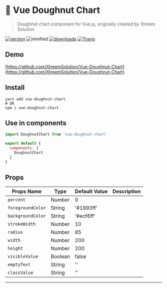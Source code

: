 # 🍩 Vue Doughnut Chart

> Doughnut chart component for Vue.js, originally created by Xtreem Solution

[![version](https://img.shields.io/npm/v/vue-doughnut-chart.svg)](https://www.npmjs.com/package/vue-doughnut-chart) ![minified](https://badgen.net/bundlephobia/minzip/vue-doughnut-chart) [![downloads](https://img.shields.io/npm/dt/vue-doughnut-chart.svg)](https://www.npmjs.com/package/vue-doughnut-chart) [![Travis](https://img.shields.io/travis/mazipan/vue-doughnut-chart.svg)](https://travis-ci.org/mazipan/vue-doughnut-chart)

## Demo

[https://github.com/XtreemSolution/Vue-Doughnut-Chart](https://github.com/XtreemSolution/Vue-Doughnut-Chart)

## Install

```shell
yarn add vue-doughnut-chart
# OR
npm i vue-doughnut-chart
```

## Use in components

```js
import DoughnutChart from 'vue-doughnut-chart'

export default {
  components: {
    DoughnutChart
  }
}
```

## Props

| Props Name          | Type      | Default Value |Description                   | 
|---------------------|-----------|---------------|------------------------------|
| `percent`           | Number    |  0            |                              |
| `foregroundColor`   | String    |  '#1993ff'    |                              |
| `backgroundColor`   | String    |  '#ecf6ff'    |                              |
| `strokeWidth`       | Number    |  10           |                              |
| `radius`            | Number    |  85           |                              |
| `width`             | Number    |  200          |                              |
| `height`            | Number    |  200          |                              |
| `visibleValue`      | Boolean   |  false        |                              |
| `emptyText`         | String    |  ''           |                              |
| `classValue`        | String    |  ''           |                              |

-----